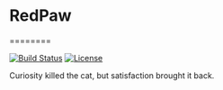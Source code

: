 # RedPaw
========

[![Build Status](https://travis-ci.org/oleyka/RedPaw.svg?branch=detour%2Fdjango-practice)](https://travis-ci.org/oleyka/RedPaw)
[![License](https://img.shields.io/badge/license-BSD-blue.svg)](https://github.com/oleyka/RedPaw)

Curiosity killed the cat, but satisfaction brought it back.
